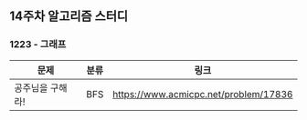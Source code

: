 ## 14주차 알고리즘 스터디  


### 1223 - 그래프

| 문제        | 분류  | 링크                                    |
|-----------|-----|---------------------------------------|
| 공주님을 구해라! | BFS | https://www.acmicpc.net/problem/17836 |
